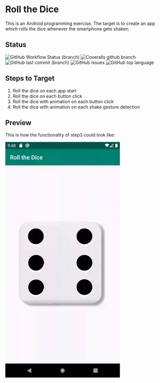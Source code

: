 # Roll the Dice

This is an Android programming exercise. The target is to create an app which rolls the dice whenever the smartphone gets shaken.

## Status

![GitHub Workflow Status (branch)](https://img.shields.io/github/workflow/status/SEQUOiA87/roll-the-dice/Android%20CI/master)
![Coveralls github branch](https://img.shields.io/coveralls/github/SEQUOiA87/roll-the-dice/master)
![GitHub last commit (branch)](https://img.shields.io/github/last-commit/SEQUOiA87/roll-the-dice/master)
![GitHub issues](https://img.shields.io/github/issues-raw/SEQUOiA87/roll-the-dice)
![GitHub top language](https://img.shields.io/github/languages/top/SEQUOiA87/roll-the-dice)

## Steps to Target

1. Roll the dice on each app start
2. Roll the dice on each button click
3. Roll the dice with animation on each button click
4. Roll the dice with animation on each shake gesture detection

## Preview

This is how the functionality of step3 could look like:

![Preview of roll-the-dice app](preview_step3.gif "Preview of roll-the-dice app")
